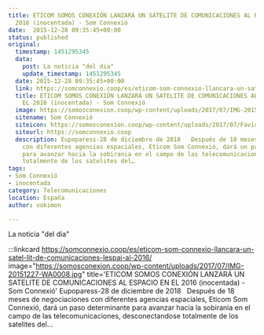 ```yaml
---
title: ETICOM SOMOS CONEXIÓN LANZARÁ UN SATELITE DE COMUNICACIONES AL ESPACIO EN EL
  2016 (inocentada) - Som Connexió
date:  2015-12-28 09:35:45+00:00
status: published
original:
  timestamp: 1451295345
  data:
    post: La noticia "del dia"
    update_timestamp: 1451295345
  date: 2015-12-28 09:35:45+00:00
  link: https://somconnexio.coop/es/eticom-som-connexio-llancara-un-satel-lit-de-comunicaciones-lespai-al-2016/
  title: ETICOM SOMOS CONEXIÓN LANZARÁ UN SATELITE DE COMUNICACIONES AL ESPACIO EN
    EL 2016 (inocentada) - Som Connexió
  image: https://somosconexion.coop/wp-content/uploads/2017/07/IMG-20151227-WA0008.jpg
  sitename: Som Connexió
  siteicon: https://somosconexion.coop/wp-content/uploads/2017/07/Favicon.png
  siteurl: https://somconnexio.coop
  description: Eupoparess-28 de diciembre de 2018   Después de 18 meses de negociaciones
    con diferentes agencias espaciales, Eticom Som Connexió, dará un paso determinante
    para avanzar hacia la sobirania en el campo de las telecomunicaciones, desconectandose
    totalmente de los satelites del…
tags:
- Som Connexió
- inocentada
category: Telecomunicaciones
location: España
author: vokimon

---
```

La noticia "del dia"

:::linkcard https://somconnexio.coop/es/eticom-som-connexio-llancara-un-satel-lit-de-comunicaciones-lespai-al-2016/ image="https://somosconexion.coop/wp-content/uploads/2017/07/IMG-20151227-WA0008.jpg" title='ETICOM SOMOS CONEXIÓN LANZARÁ UN SATELITE DE COMUNICACIONES AL ESPACIO EN EL 2016 (inocentada) - Som Connexió'
    Eupoparess-28 de diciembre de 2018   Después de 18 meses de negociaciones con diferentes agencias espaciales, Eticom Som Connexió, dará un paso determinante para avanzar hacia la sobirania en el campo de las telecomunicaciones, desconectandose totalmente de los satelites del…

